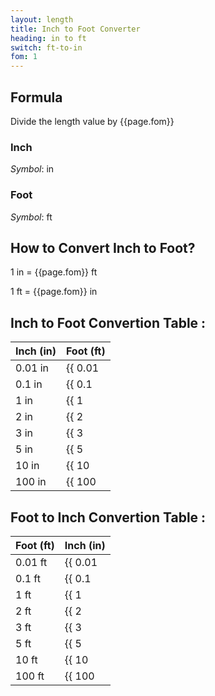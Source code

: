 ```yaml
---
layout: length
title: Inch to Foot Converter
heading: in to ft
switch: ft-to-in
fom: 1
---
```


## Formula
Divide the length value by {{page.fom}}

### Inch
*Symbol*: in

### Foot
*Symbol*: ft

## How to Convert Inch to Foot?
1 in = {{page.fom}} ft

1 ft = {{page.fom}} in

## Inch to Foot Convertion Table :

| Inch (in) | Foot (ft) |
| ---- | ---- |
| 0.01 in | {{ 0.01 | divided_by: page.fom | round: 5 }} ft |
| 0.1 in | {{ 0.1 | divided_by: page.fom | round: 5 }} ft |
| 1 in | {{ 1 | divided_by: page.fom | round: 5 }} ft |
| 2 in | {{ 2 | divided_by: page.fom | round: 5 }} ft |
| 3 in | {{ 3 | divided_by: page.fom | round: 5 }} ft |
| 5 in | {{ 5 | divided_by: page.fom | round: 5 }} ft |
| 10 in | {{ 10 | divided_by: page.fom | round: 5 }} ft |
| 100 in | {{ 100 | divided_by: page.fom | round: 5 }} ft |

## Foot to Inch Convertion Table :

| Foot (ft) | Inch (in) |
| ---- | ---- |
| 0.01 ft | {{ 0.01 | times: page.fom | round: 5 }} in |
| 0.1 ft | {{ 0.1 | times: page.fom | round: 5 }} in |
| 1 ft | {{ 1 | times: page.fom | round: 5 }} in |
| 2 ft | {{ 2 | times: page.fom | round: 5 }} in |
| 3 ft | {{ 3 | times: page.fom | round: 5 }} in |
| 5 ft | {{ 5 | times: page.fom | round: 5 }} in |
| 10 ft | {{ 10 | times: page.fom | round: 5 }} in |
| 100 ft | {{ 100 | times: page.fom | round: 5 }} in |

<script>
selectInput[4].selected = true
selectOutput[5].selected = true
</script>
